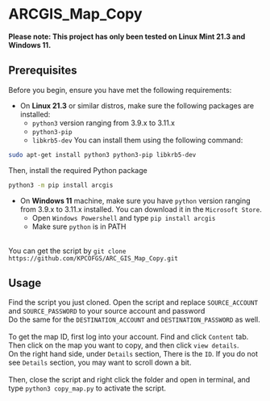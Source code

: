 # ARCGIS_Map_Copy
**Please note: This project has only been tested on Linux Mint 21.3 and Windows 11.**
## Prerequisites
Before you begin, ensure you have met the following requirements:
* On **Linux 21.3** or similar distros, make sure the following packages are installed:
    * `python3` version ranging from 3.9.x to 3.11.x
    * `python3-pip`
    * `libkrb5-dev`
You can install them using the following command:
```bash
sudo apt-get install python3 python3-pip libkrb5-dev
```
Then, install the required Python package
```bash
python3 -m pip install arcgis
```
* On **Windows 11** machine, make sure you have `python` version ranging from 3.9.x to 3.11.x installed. You can download it in the `Microsoft Store`.
   * Open `Windows Powershell` and type `pip install arcgis`
   * Make sure `python` is in PATH

\
You can get the script by ```git clone https://github.com/KPCOFGS/ARC_GIS_Map_Copy.git```
## Usage
Find the script you just cloned. Open the script and replace  ```SOURCE_ACCOUNT``` and ```SOURCE_PASSWORD``` to your source account and password\
Do the same for the ```DESTINATION_ACCOUNT``` and ```DESTINATION_PASSWORD``` as well.
\
\
To get the map ID, first log into your account. Find and click ```Content``` tab. Then click on the map you want to copy, and then click ```view details```.\
On the right hand side, under ```Details``` section, There is the ```ID```. If you do not see ```Details``` section, you may want to scroll down a bit.\
\
Then, close the script and right click the folder and open in terminal, and type `python3 copy_map.py` to activate the script.

